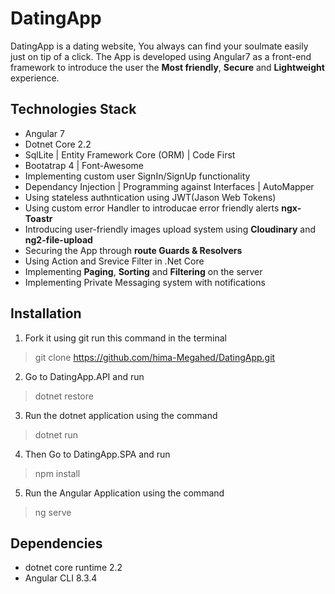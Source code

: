  # DatingApp
DatingApp is a dating website, You always can find your soulmate easily just on tip of a click.
The App is developed using Angular7 as a front-end framework to introduce the user the **Most friendly**, **Secure** and **Lightweight** experience. 
## Technologies Stack
- Angular 7
- Dotnet Core 2.2
- SqlLite | Entity Framework Core (ORM) | Code First
- Bootatrap 4 | Font-Awesome
- Implementing custom user SignIn/SignUp functionality
- Dependancy Injection | Programming against Interfaces | AutoMapper
- Using stateless authntication using JWT(Jason Web Tokens)
- Using custom error Handler to introducae error friendly alerts **ngx-Toastr**
- Introducing user-friendly images upload system using **Cloudinary** and **ng2-file-upload**
- Securing the App through **route Guards & Resolvers**
- Using Action and Srevice Filter in .Net Core
- Implementing **Paging**, **Sorting** and **Filtering** on the server
- Implementing Private Messaging system with notifications

## Installation
1. Fork it using git run this command in the terminal
> git clone https://github.com/hima-Megahed/DatingApp.git
2. Go to DatingApp.API and run
> dotnet restore
3. Run the dotnet application using the command
> dotnet run
4. Then Go to DatingApp.SPA and run
> npm install
5. Run the Angular Application using the command
> ng serve

## Dependencies
- dotnet core runtime 2.2
- Angular CLI 8.3.4
